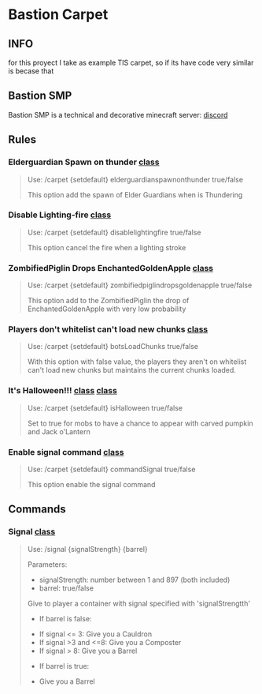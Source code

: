# Bastion Carpet

## INFO

for this proyect I take as example TIS carpet, so if its have code very similar is becase that

## Bastion SMP

Bastion SMP is a technical and decorative minecraft server: [discord](https://discord.gg/x3bVAbQAZt)

## Rules

### Elderguardian Spawn on thunder [class](/src/main/java/carpet/bastion/mixin/OceanMonumentMixin.java)

  > Use: /carpet {setdefault} elderguardianspawnonthunder true/false
  >
  > This option add the spawn of Elder Guardians when is Thundering 

### Disable Lighting-fire [class](/src/main/java/carpet/bastion/mixin/LightningEntityMixin.java)

  > Use: /carpet {setdefault} disablelightingfire true/false
  >
  > This option cancel the fire when a lighting stroke

### ZombifiedPiglin Drops EnchantedGoldenApple [class](/src/main/java/carpet/bastion/mixin/ZombifiedPiglinEntityMixin.java)

  > Use: /carpet {setdefault} zombifiedpiglindropsgoldenapple true/false
  >
  > This option add to the ZombifiedPiglin the drop of EnchantedGoldenApple with very low probability

### Players don't whitelist can't load new chunks [class](/src/main/java/carpet/bastion/mixin/ThreadedAnvilChunkStorageMixin.java)

> Use: /carpet {setdefault} botsLoadChunks true/false
>
>  With this option with false value, the players they aren't on whitelist can't load new chunks but maintains the current chunks loaded. 

### It's Halloween!!! [class](/src/main/java/carpet/bastion/mixin/AbstractSkelettonEntityMixin.java)  [class](/src/main/java/carpet/bastion/mixin/ZombieEntityMixin.java)

> Use: /carpet {setdefault} isHalloween true/false
>
>  Set to true for mobs to have a chance to appear with carved pumpkin and Jack o'Lantern

### Enable signal command [class](/README.md#signal)

> Use: /carpet {setdefault} commandSignal true/false
>
> This option enable the signal command

## Commands

### Signal [class](/src/main/java/carpet/bastion/command/CommandSignal.java)

> Use: /signal {signalStrength} {barrel}
>
> Parameters:
> - signalStrength: number between 1 and 897 (both included)
> - barrel: true/false
> 
> Give to player a container with signal specified with 'signalStrengtth'
> - If barrel is false: 
>  * If signal <= 3: Give you a Cauldron
>  * If signal >3 and <=8: Give you a Composter
>  * If signal > 8: Give you a Barrel
> - If barrel is true:
>  * Give you a Barrel
> 
